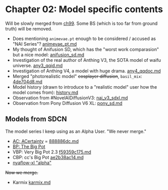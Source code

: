 # Chapter 02: Model specific contents #

Will be slowly merged from [ch99](../ch99/readme.md).
Some BS (which is too far from ground truth) will be removed.

- Does mentioning `animevae.pt` enough to be considered / accused as "NAI Series"? [animevae_pt.md](animevae_pt.md)
- My thought of Anifusion SD, which has the "worst work comparasion" but a nice model: [anifusion_sd.md](anifusion_sd.md)
- Investigation of the real author of Anthing V3, the SOTA model of waifu universe. [any3_qqid.md](any3_qqid.md)
- Investigation of Anthing V4, a model with huge drama. [any4_qqdoc.md](any4_qqdoc.md)
- Merged "photorealistic model" ~~cosplayer diffusion~~, `basil_mix`: [4de704d8.md](4de704d8.md)
- Model history (drawn to introduce to a "realistic model" user how the model comes from): [history.md](history.md)
- Observation from #NovelAIDiffusionV3: [nai_v3_sdxl.md](nai_v3_sdxl.md)
- Observation from Pony Diffusion V6 XL: [pony_sd.md](pony_sd.md)

## Models from SDCN ##

The model series I keep using as an Alpha User. "We never merge." 

- [AC: ACertainty](https://huggingface.co/JosephusCheung/ACertainty) = [888886dc.md](../ch99/888886dc.md)
- [BP: The Big Pot](https://huggingface.co/Crosstyan/BPModel/blob/main/NMFSAN/README.md)
- VBP: Very Big Pot 2.3 [f59359c175.md](f59359c175.md)
- CBP: cc's Big Pot [ae2b38ac14.md](ae2b38ac14.md)
- [nyaflow-xl "alpha"](https://huggingface.co/nyanko7/nyaflow-xl-alpha)

~~Now we merge.~~

- Karmix [karmix.md](karmix.md)
